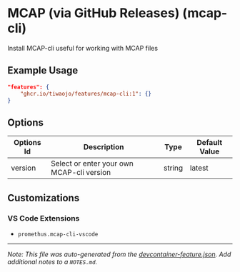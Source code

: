 
# MCAP (via GitHub Releases) (mcap-cli)

Install MCAP-cli useful for working with MCAP files

## Example Usage

```json
"features": {
    "ghcr.io/tiwaojo/features/mcap-cli:1": {}
}
```

## Options

| Options Id | Description | Type | Default Value |
|-----|-----|-----|-----|
| version | Select or enter your own MCAP-cli version | string | latest |

## Customizations

### VS Code Extensions

- `promethus.mcap-cli-vscode`



---

_Note: This file was auto-generated from the [devcontainer-feature.json](https://github.com/tiwaojo/features/blob/main/src/mcap-cli/devcontainer-feature.json).  Add additional notes to a `NOTES.md`._

